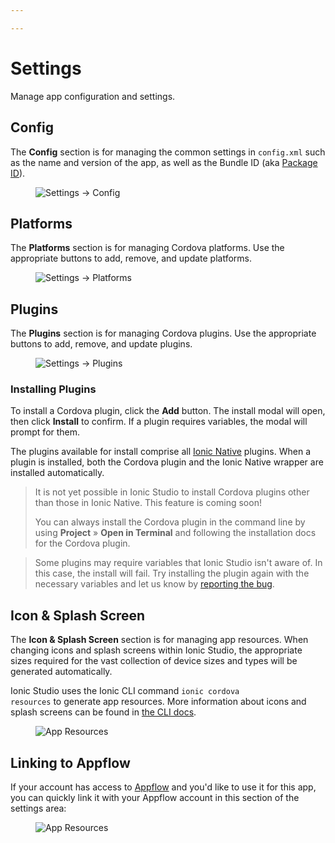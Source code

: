 ```yaml
---

---
```


# Settings

Manage app configuration and settings.

## Config

The **Config** section is for managing the common settings in `config.xml` such as the name and version of the app, as well as the Bundle ID (aka [Package ID](/docs/reference/glossary#package-id)).

<figure>
  <img alt="Settings -> Config" src="/docs/assets/img/studio/2/ss-settings.png" />
</figure>

## Platforms

The **Platforms** section is for managing Cordova platforms. Use the appropriate buttons to add, remove, and update platforms.

<figure>
  <img alt="Settings -> Platforms" src="/docs/assets/img/studio/2/ss-settings-platforms.png" />
</figure>

## Plugins

The **Plugins** section is for managing Cordova plugins. Use the appropriate buttons to add, remove, and update plugins.

<figure>
  <img alt="Settings -> Plugins" src="/docs/assets/img/studio/2/ss-settings-plugins.png" />
</figure>

### Installing Plugins

To install a Cordova plugin, click the **Add** button. The install modal will open, then click **Install** to confirm. If a plugin requires variables, the modal will prompt for them.

The plugins available for install comprise all [Ionic Native](/docs/native/overview) plugins. When a plugin is installed, both the Cordova plugin and the Ionic Native wrapper are installed automatically.

<blockquote>
<p>It is not yet possible in Ionic Studio to install Cordova plugins other than those in Ionic Native. This feature is coming soon!</p>
<p>You can always install the Cordova plugin in the command line by using <strong>Project</strong> &raquo; <strong>Open in Terminal</strong> and following the installation docs for the Cordova plugin.</p>
</blockquote>

<blockquote>
Some plugins may require variables that Ionic Studio isn't aware of. In this case, the install will fail. Try installing the plugin again with the necessary variables and let us know by <a href="/docs/studio/support">reporting the bug</a>.
</blockquote>

## Icon & Splash Screen

The **Icon & Splash Screen** section is for managing app resources. When changing icons and splash screens within Ionic Studio, the appropriate sizes required for the vast collection of device sizes and types will be generated automatically.

Ionic Studio uses the Ionic CLI command <code>ionic cordova resources</code> to generate app resources. More information about icons and splash screens can be found in <a href="/docs/cli/commands/cordova-resources">the CLI docs</a>.

<figure>
  <img alt="App Resources" src="/docs/assets/img/studio/2/ss-settings-resources.png" />
</figure>

## Linking to Appflow

If your account has access to [Appflow](https://ionic.io/appflow) and you'd like to use it for this app, you can quickly link it with your Appflow account
in this section of the settings area:

<figure>
  <img alt="App Resources" src="/docs/assets/img/studio/2/ss-settings-appflow.png" />
</figure>